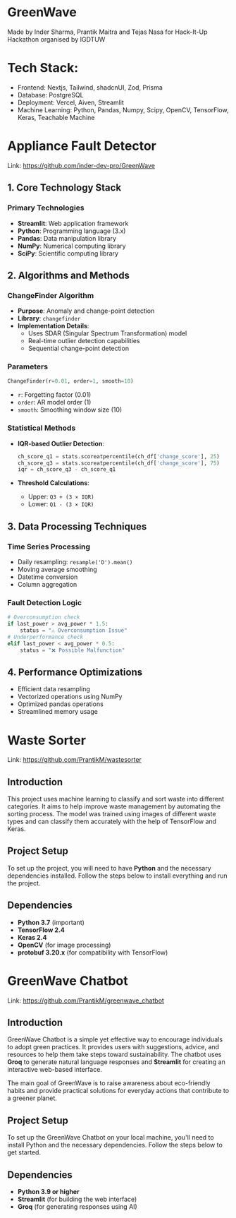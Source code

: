 # GreenWave

Made by Inder Sharma, Prantik Maitra and Tejas Nasa for Hack-It-Up Hackathon organised by IGDTUW

# Tech Stack:
- Frontend: Nextjs, Tailwind, shadcnUI, Zod, Prisma
- Database: PostgreSQL
- Deployment: Vercel, Aiven, Streamlit
- Machine Learning: Python, Pandas, Numpy, Scipy, OpenCV, TensorFlow, Keras, Teachable Machine

# Appliance Fault Detector

Link: https://github.com/inder-dev-pro/GreenWave

## 1. Core Technology Stack

### Primary Technologies
- **Streamlit**: Web application framework
- **Python**: Programming language (3.x)
- **Pandas**: Data manipulation library
- **NumPy**: Numerical computing library
- **SciPy**: Scientific computing library

## 2. Algorithms and Methods

### ChangeFinder Algorithm
- **Purpose**: Anomaly and change-point detection
- **Library**: `changefinder`
- **Implementation Details**:
  - Uses SDAR (Singular Spectrum Transformation) model
  - Real-time outlier detection capabilities
  - Sequential change-point detection

### Parameters
```python
ChangeFinder(r=0.01, order=1, smooth=10)
```
- `r`: Forgetting factor (0.01)
- `order`: AR model order (1)
- `smooth`: Smoothing window size (10)

### Statistical Methods
- **IQR-based Outlier Detection**:
  ```python
  ch_score_q1 = stats.scoreatpercentile(ch_df['change_score'], 25)
  ch_score_q3 = stats.scoreatpercentile(ch_df['change_score'], 75)
  iqr = ch_score_q3 - ch_score_q1
  ```

- **Threshold Calculations**:
  - Upper: `Q3 + (3 × IQR)`
  - Lower: `Q1 - (3 × IQR)`

## 3. Data Processing Techniques

### Time Series Processing
- Daily resampling: `resample('D').mean()`
- Moving average smoothing
- Datetime conversion
- Column aggregation

### Fault Detection Logic
```python
# Overconsumption check
if last_power > avg_power * 1.5:
    status = "⚠️ Overconsumption Issue"
# Underperformance check
elif last_power < avg_power * 0.5:
    status = "❌ Possible Malfunction"
```

## 4. Performance Optimizations
- Efficient data resampling
- Vectorized operations using NumPy
- Optimized pandas operations
- Streamlined memory usage


# Waste Sorter

Link: https://github.com/PrantikM/wastesorter

## Introduction

This project uses machine learning to classify and sort waste into different categories. It aims to help improve waste management by automating the sorting process. The model was trained using images of different waste types and can classify them accurately with the help of TensorFlow and Keras.

## Project Setup

To set up the project, you will need to have **Python** and the necessary dependencies installed. Follow the steps below to install everything and run the project.

## Dependencies

- **Python 3.7** (important)
- **TensorFlow 2.4** 
- **Keras 2.4** 
- **OpenCV** (for image processing)
- **protobuf 3.20.x** (for compatibility with TensorFlow)

# GreenWave Chatbot

Link: https://github.com/PrantikM/greenwave_chatbot


## Introduction

GreenWave Chatbot is a simple yet effective way to encourage individuals to adopt green practices. It provides users with suggestions, advice, and resources to help them take steps toward sustainability. The chatbot uses **Groq** to generate natural language responses and **Streamlit** for creating an interactive web-based interface.

The main goal of GreenWave is to raise awareness about eco-friendly habits and provide practical solutions for everyday actions that contribute to a greener planet.

## Project Setup

To set up the GreenWave Chatbot on your local machine, you'll need to install Python and the necessary dependencies. Follow the steps below to get started.

## Dependencies

- **Python 3.9 or higher**
- **Streamlit** (for building the web interface)
- **Groq** (for generating responses using AI)
